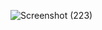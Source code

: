 ![Screenshot (223)](https://github.com/mae-06/FOOD-APP/assets/168103164/25b9f78a-edf0-47a1-8807-017b0515b46f)
